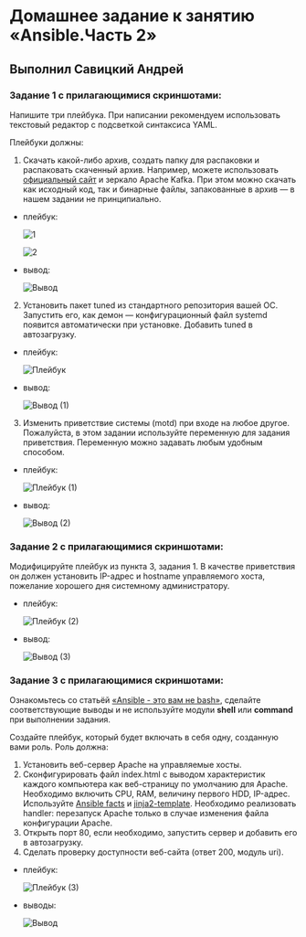 # Домашнее задание к занятию «Ansible.Часть 2»

## Выполнил Савицкий Андрей 

### Задание 1 с прилагающимися скриншотами:

Напишите три плейбука. При написании рекомендуем использовать текстовый редактор с подсветкой синтаксиса YAML.

Плейбуки должны: 

1. Скачать какой-либо архив, создать папку для распаковки и распаковать скаченный архив. Например, можете использовать [официальный сайт](https://kafka.apache.org/downloads) и зеркало Apache Kafka. При этом можно скачать как исходный код, так и бинарные файлы, запакованные в архив — в нашем задании не принципиально.

 * плейбук:
  
   ![1](https://github.com/user-attachments/assets/769ce1bd-e50f-4999-8815-286b50682d55)

   ![2](https://github.com/user-attachments/assets/e5c02cda-45b1-4fca-8e4a-d1ba7c516730)


 * вывод:
  
   ![Вывод](https://github.com/user-attachments/assets/d97b1106-7c4f-4adf-a8c3-1891fa81c10c)


2. Установить пакет tuned из стандартного репозитория вашей ОС. Запустить его, как демон — конфигурационный файл systemd появится автоматически при установке. Добавить tuned в автозагрузку.

 * плейбук:
   
   ![Плейбук](https://github.com/user-attachments/assets/709bd1b4-ddb3-40f1-93d4-8f26e2699e8f)


 * вывод:

   ![Вывод (1)](https://github.com/user-attachments/assets/44e61f70-7a60-495c-8d3a-6f865993420a)
   

3. Изменить приветствие системы (motd) при входе на любое другое. Пожалуйста, в этом задании используйте переменную для задания приветствия. Переменную можно задавать любым удобным способом.

 * плейбук:

   ![Плейбук (1)](https://github.com/user-attachments/assets/fdad1eeb-2f24-41a2-9e93-310dbcf1d20a)


 * вывод:
 
   ![Вывод (2)](https://github.com/user-attachments/assets/e692e297-e19d-4c44-996e-e2aa630a6a87)


### Задание 2 с прилагающимися скриншотами:

Модифицируйте плейбук из пункта 3, задания 1. В качестве приветствия он должен установить IP-адрес и hostname управляемого хоста, пожелание хорошего дня системному администратору. 

* плейбук:

  ![Плейбук (2)](https://github.com/user-attachments/assets/519a4de0-ef12-4367-b58c-19a6cad3f79a)

* вывод:

  ![Вывод (3)](https://github.com/user-attachments/assets/e21da172-2cc8-4488-b1fb-19aaa71e1ad5)


### Задание 3 с прилагающимися скриншотами:

Ознакомьтесь со статьёй [«Ansible - это вам не bash»](https://habr.com/ru/post/494738/), сделайте соответствующие выводы и не используйте модули **shell** или **command** при выполнении задания.

Создайте плейбук, который будет включать в себя одну, созданную вами роль. Роль должна:

1. Установить веб-сервер Apache на управляемые хосты.
2. Сконфигурировать файл index.html c выводом характеристик каждого компьютера как веб-страницу по умолчанию для Apache. Необходимо включить CPU, RAM, величину первого HDD, IP-адрес.
Используйте [Ansible facts](https://docs.ansible.com/ansible/latest/playbook_guide/playbooks_vars_facts.html) и [jinja2-template](https://linuxways.net/centos/how-to-use-the-jinja2-template-in-ansible/). Необходимо реализовать handler: перезапуск Apache только в случае изменения файла конфигурации Apache.
4. Открыть порт 80, если необходимо, запустить сервер и добавить его в автозагрузку.
5. Сделать проверку доступности веб-сайта (ответ 200, модуль uri).

* плейбук:

  ![Плейбук (3)](https://github.com/user-attachments/assets/85e9e6b4-b0d6-41d4-8482-7d675868441c)

* выводы:

  ![Вывод ](https://github.com/user-attachments/assets/32f31941-c02b-42ad-a8b8-f3655378c908)
  
  
